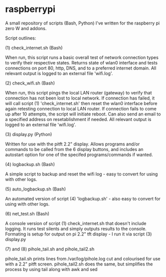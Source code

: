 # raspberrypi

A small repository of scripts (Bash, Python) I've written for the raspberry pi zero W and addons.


Script outlines:

(1) check_internet.sh (Bash)

When run, this script runs a basic overall test of network connection types to verify their respective states. 
Returns state of wlan0 interface and tests connections on port 80, http, DNS, and to a preferred internet domain.
All relevant output is logged to an external file 'wifi.log'.

(2) check_wifi.sh (Bash)

When run, this script pings the local LAN router (gateway) to verify that connection has not been lost to local network. 
If connection has failed, it will call script (1) 'check_internet.sh' then reset the wlan0 interface before again retesting connection 
to local LAN router. If connection fails to come up after 10 attempts, the script will initiate reboot. Can also send an email to a 
specified address on resetablishment if needed.  All relevant output is logged to an external file 'wifi.log'.

(3) display.py (Python)

Written for use with the pitft 2.2" display. Allows programs and/or commands to be called from the 6 display buttons, and includes an 
autostart option for one of the specifed programs/commands if wanted.

(4) logbackup.sh (Bash)

A simple script to backup and reset the wifi log - easy to convert for using with other logs.

(5) auto_logbackup.sh (Bash)

An automated version of script (4) 'logbackup.sh' - also easy to convert for using with other logs.

(6) net_test.sh (Bash)

A console version of script (1) check_internet.sh that doesn't include logging. It runs test silents and simply outputs results to
the console. Formating is setup for output on pi 2.2" tft display -  I run it via script (3) display.py

(7) and (8) pihole_tail.sh and pihole_tail2.sh

pihole_tail.sh prints lines from /var/log/pihole.log cut and colourised for use with a 2.2" pitft screen. 
pihole_tail2.sh does the same, but simplifies the process by using tail along with awk and sed
